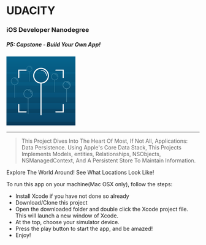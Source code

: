 # UDACITY
### iOS Developer Nanodegree
##### P5: Capstone - Build Your Own App!

![](VirtualTourist_180.png)
_______
> This Project Dives Into The Heart Of Most, If Not All, Applications: Data Persistence. Using Apple's Core Data Stack,
This Projects Implements Models, entities, Relationships, NSObjects, NSManagedContext, And A Persistent Store To Maintain Information.

Explore The World Around! See What Locations Look Like!

To run this app on your machine(Mac OSX only), follow the steps:

* Install Xcode if you have not done so already
* Download/Clone this project
* Open the downloaded folder and double click the Xcode project file. This will launch a new window of Xcode.
* At the top, choose your simulator device.
* Press the play button to start the app, and be amazed!
* Enjoy!
